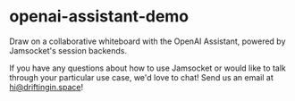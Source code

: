 # openai-assistant-demo

Draw on a collaborative whiteboard with the OpenAI Assistant, powered by Jamsocket's session backends.

If you have any questions about how to use Jamsocket or would like to talk through your particular use case, we'd love to chat! Send us an email at [hi@driftingin.space](mailto:hi@driftingin.space)!
